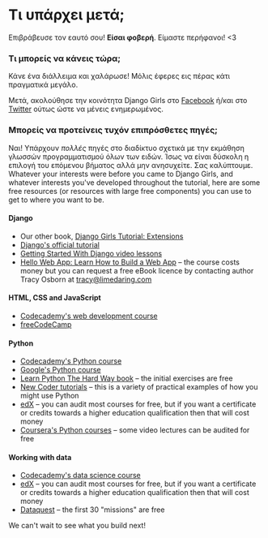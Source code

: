 # Τι υπάρχει μετά;

Επιβράβευσε τον εαυτό σου! **Είσαι φοβερή**. Είμαστε περήφανοι! <3

### Τι μπορείς να κάνεις τώρα;

Κάνε ένα διάλλειμα και χαλάρωσε! Μόλις έφερες εις πέρας κάτι πραγματικά μεγάλο.

Μετά, ακολούθησε την κοινότητα Django Girls στο [Facebook](http://facebook.com/djangogirls) ή/και στο [Twitter](https://twitter.com/djangogirls) ούτως ώστε να μένεις ενημερωμένος.

### Μπορείς να προτείνεις τυχόν επιπρόσθετες πηγές;

Ναι! Υπάρχουν *πολλές* πηγές στο διαδίκτυο σχετικά με την εκμάθηση γλωσσών προγραμματισμού όλων των ειδών. Ίσως να είναι δύσκολη η επιλογή του επόμενου βήματος αλλά μην ανησυχείτε. Σας καλύπτουμε. Whatever your interests were before you came to Django Girls, and whatever interests you've developed throughout the tutorial, here are some free resources (or resources with large free components) you can use to get to where you want to be.

#### Django

- Our other book, [Django Girls Tutorial: Extensions](https://tutorial-extensions.djangogirls.org/)
- [Django's official tutorial](https://docs.djangoproject.com/en/2.0/intro/tutorial01/)
- [Getting Started With Django video lessons](http://www.gettingstartedwithdjango.com/)
- [Hello Web App: Learn How to Build a Web App](https://hellowebbooks.com/learn-django/) – the course costs money but you can request a free eBook licence by contacting author Tracy Osborn at <tracy@limedaring.com>

#### HTML, CSS and JavaScript

- [Codecademy's web development course](https://www.codecademy.com/learn/paths/web-development)
- [freeCodeCamp](https://www.freecodecamp.org/)

#### Python

- [Codecademy's Python course](https://www.codecademy.com/learn/learn-python)
- [Google's Python course](https://developers.google.com/edu/python/)
- [Learn Python The Hard Way book](http://learnpythonthehardway.org/book/) – the initial exercises are free
- [New Coder tutorials](http://newcoder.io/tutorials/) – this is a variety of practical examples of how you might use Python
- [edX](https://www.edx.org/course?search_query=python) – you can audit most courses for free, but if you want a certificate or credits towards a higher education qualification then that will cost money
- [Coursera's Python courses](https://www.coursera.org/specializations/python) – some video lectures can be audited for free

#### Working with data

- [Codecademy's data science course](https://www.codecademy.com/learn/paths/data-science)
- [edX](https://www.edx.org/course/?search_query=python&subject=Data%20Analysis%20%26%20Statistics) – you can audit most courses for free, but if you want a certificate or credits towards a higher education qualification then that will cost money
- [Dataquest](https://www.dataquest.io/) – the first 30 "missions" are free

We can't wait to see what you build next!